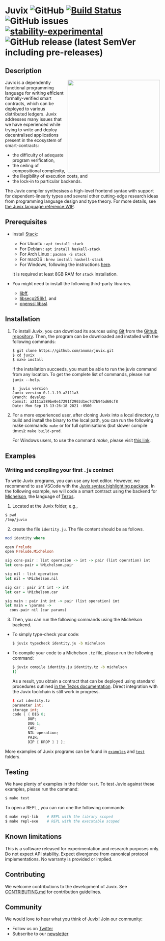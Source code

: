 Juvix ![GitHub](https://img.shields.io/github/license/anoma/juvix)
[![Build Status](https://ci.heliax.dev/api/badges/anoma/juvix/status.svg)](https://ci.heliax.dev/anoma/juvix)
![GitHub issues](https://img.shields.io/github/issues/anoma/juvix)
[![stability-experimental](https://img.shields.io/badge/stability-experimental-orange.svg)](https://github.com/mkenney/software-guides/blob/master/STABILITY-BADGES.md#experimental)
![GitHub release (latest SemVer including pre-releases)](https://img.shields.io/github/v/release/anoma/juvix?include_prereleases)
====

Description
-----------

<img align="right" width="300" height="300" src="Juvix_logo.png">

Juvix is a dependently functional programming language for writing
efficient formally-verified smart contracts, which can be
deployed to various distributed ledgers. Juvix addresses many issues that we have
experienced while trying to write and deploy decentralised
applications present in the ecosystem of smart-contracts: 
- the difficulty of
adequate program verification, 
- the ceiling of compositional
complexity, 
- the illegibility of execution costs, and
- the lock-in to
particular backends.

The Juvix compiler synthesises a high-level frontend syntax with
support for dependent-linearly types and several other cutting-edge
research ideas from programming language design and type theory. For
more details, see [the Juvix language
reference WIP](./doc/reference/language-reference.pdf).

Prerequisites
--------------

* Install [Stack](https://haskellstack.org):

  - For Ubuntu        : `apt install stack`
  - For Debian        : `apt install haskell-stack`
  - For Arch Linux    : `pacman -S stack`
  - For macOS : `brew install haskell-stack`
  - For Windows, following the instructions
  [here](https://docs.haskellstack.org/en/stable/install_and_upgrade/#windows).
  
  It is required at least 8GB RAM for `stack` installation.

* You might need to install the following third-party libraries.

  - [libff](https://github.com/scipr-lab/libff),
  - [libsecp256k1](https://github.com/bitcoin-core/secp256k1), and
  - [openssl libssl](https://wiki.openssl.org/index.php/Libssl_API).


Installation
------------

1. To install Juvix, you can download its sources using
   [Git](http://git-scm.com/) from the [Github
   repository](https://github.com/anoma/juvix.git). Then, the program
   can be downloaded and installed with the following commands:

   ````bash
   $ git clone https://github.com/anoma/juvix.git
   $ cd juvix
   $ make install
   ````
   
   If the installation succeeds, you must be able to run the juvix command
   from any location. To get the complete list of commands, please run `juvix --help`.
   
   ```
   $  juvix version
   Juvix version 0.1.1.19-a2111a3
   Branch: develop
   Commit: a2111a389be0e17291f2903d1ec7d7b94bd60cf8
   Date: Mon Sep 13 13:26:18 2021 -0500
   ```

2. For a more experienced user, after cloning Juvix into a local
   directory, to build and install the binary to the local path, you
   can run the following make commands: `make` or for full optimisations
   (but slower compile times): `make build-prod`.

   For Windows users, to use the command *make*, please visit [this
   link](https://stackoverflow.com/questions/32127524/how-to-install-and-use-make-in-windows).
   

Examples
--------

### Writing and compiling your first `.ju` contract

To write Juvix programs, you can use any text editor. However, we
recommend to use VSCode with the [Juvix syntax highlighting
package](https://marketplace.visualstudio.com/items?itemName=metastate.language-juvix).
In the following example, we will code a smart contract using the backend for
[Michelson](https://www.michelson.org/), the language of [Tezos](https://tezos.com/).

1. Located at the Juvix folder, e.g.,

```bash
$ pwd
/tmp/juvix
```

2. create the file `identity.ju`. The file content should be as follows.

```haskell
mod identity where

open Prelude
open Prelude.Michelson

sig cons-pair : list operation -> int -> pair (list operation) int
let cons-pair = %Michelson.pair

sig nil : list operation
let nil = %Michelson.nil

sig car : pair int int -> int
let car = %Michelson.car

sig main : pair int int -> pair (list operation) int
let main = \params ->
  cons-pair nil (car params)
```

3. Then, you can run the following commands using the Michelson backend.

- To simply type-check your code:

  ```bash
  $ juvix typecheck identity.ju -b michelson
  ```

- To compile your code to a Michelson `.tz` file, please run the following command:

  ```bash
  $ juvix compile identity.ju identity.tz -b michelson
  ()
  ```
  
  As a result, you obtain a contract that can be deployed using
  standard procedures outlined [in the Tezos documentation](https://tezos.gitlab.io/alpha/cli-commands.html?highlight=originate).
  Direct integration with the Juvix toolchain is still work in progress.
  
  ```c++
  $ cat identity.tz
  parameter int;
  storage int;
  code { { DIG 0;
         DUP;
         DUG 1;
         CAR;
         NIL operation;
         PAIR;
         DIP { DROP } } };
  ```

More examples of Juvix programs can be found in [`examples`](./examples) and [`test`](./test) folders.


Testing
-------

We have plenty of examples in the folder `test`. To test Juvix against
these examples, please run the command:

```bash
$ make test
```

To open a REPL , you can run one the following commands:

```bash
$ make repl-lib    # REPL with the library scoped
$ make repl-exe    # REPL with the executable scoped
```
    
Known limitations
-----------------

This is a software released for experimentation and research purposes
only. Do not expect API stability. Expect divergence from canonical
protocol implementations. No warranty is provided or implied.

Contributing
------------

We welcome contributions to the development of Juvix. See
[CONTRIBUTING.md](./doc/CONTRIBUTING.md) for contribution guidelines.

Community
---------

We would love to hear what you think of Juvix! Join our community:

- Follow us on [Twitter](https://twitter.com/juvixlang)
- Subscribe to our [newsletter](https://juvix.org/)
